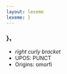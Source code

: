 ```yaml
---
layout: lexeme
lexeme: }
---
```


###  }₁

* _right curly bracket_
* UPOS:  PUNCT
* Origins: omorfi 

